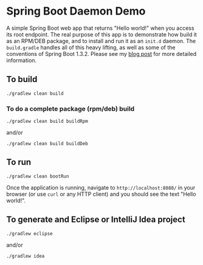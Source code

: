 # Spring Boot Daemon Demo

A simple Spring Boot web app that returns "Hello world!" when you access its root endpoint. The real purpose of this app
is to demonstrate how build it as an RPM/DEB package, and to install and run it as an `init.d` daemon. The
`build.gradle` handles all of this heavy lifting, as well as some of the conventions of Spring Boot 1.3.2. Please see
my [blog post](TODO) for more detailed information.

## To build

    ./gradlew clean build

### To do a complete package (rpm/deb) build

    ./gradlew clean build buildRpm

and/or

    ./gradlew clean build buildDeb

## To run

    ./gradlew clean bootRun

Once the application is running, navigate to `http://localhost:8080/` in your browser (or use `curl` or any HTTP client)
and you should see the text "Hello world!".

## To generate and Eclipse or IntelliJ Idea project

    ./gradlew eclipse

and/or

    ./gradlew idea